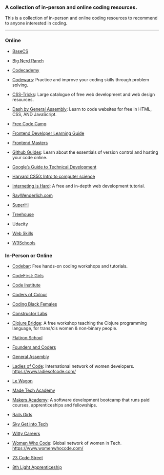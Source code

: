 ### A collection of in-person and online coding resources.

This is a collection of in-person and online coding resources to recommend to anyone interested in coding.

----

### Online

- [BaseCS](https://dev.to/t/basecs)

- [Big Nerd Ranch](https://www.bignerdranch.com/bootcamps/)

- [Codecademy](https://www.codecademy.com/)

- [Codewars](https://www.codewars.com/): Practice and improve your coding skills through problem solving.

- [CSS-Tricks](https://css-tricks.com/): Large catalogue of free web development and web design resources.

- [Dash by General Assembly](https://dash.generalassemb.ly/): Learn to code websites for free in HTML, CSS, AND JavaScript.

- [Free Code Camp](https://www.freecodecamp.org/)

- [Frontend Developer Learning Guide](https://www.notion.so/Frontend-Developer-Learning-Guide-39e189f4a49b4fcb9a6304ebf1f327a9)

- [Frontend Masters](https://frontendmasters.com/bootcamp/)

- [Github Guides](https://guides.github.com/activities/hello-world/): Learn about the essentials of version control and hosting your code online.

- [Google’s Guide to Technical Development](https://techdevguide.withgoogle.com/)

- [Harvard CS50: Intro to computer science](https://online-learning.harvard.edu/course/cs50-introduction-computer-science)

- [Interneting is Hard](https://internetingishard.com/): A free and in-depth web development tutorial.

- [RayWenderlich.com](https://www.raywenderlich.com/)

- [SuperHi](https://www.superhi.com/)

- [Treehouse](https://teamtreehouse.com/tracks)

- [Udacity](https://eu.udacity.com/)

- [Web Skills](https://andreasbm.github.io/web-skills/)

- [W3Schools](https://www.w3schools.com/)


### In-Person or Online

- [Codebar](https://codebar.io/): Free hands-on coding workshops and tutorials.

- [CodeFirst: Girls](https://www.codefirstgirls.org.uk/)

- [Code Institute](https://codeinstitute.net/)

- [Coders of Colour](http://www.codersofcolour.org/)

- [Coding Black Females](https://codingblackfemales.com/)

- [Constructor Labs](https://www.constructorlabs.com/)

- [Clojure Bridge](https://clojurebridgelondon.github.io/): A free workshop teaching the Clojure programming language, for trans/cis women & non-binary people.

- [Flatiron School](https://flatironschool.com/)

- [Founders and Coders](https://foundersandcoders.com/)

- [General Assembly](https://generalassemb.ly/)

- [Ladies of Code](https://www.meetup.com/Ladies-of-Code-UK/): International network of women developers. https://www.ladiesofcode.com/

- [Le Wagon](https://www.lewagon.com/)

- [Made Tech Academy](https://www.madetech.com/careers/academy)

- [Makers Academy](https://makers.tech/): A software development bootcamp that runs paid courses, apprenticeships and fellowships.

- [Rails Girls](http://railsgirls.com/)

- [Sky Get into Tech](http://getintotech.sky.com/)

- [Witty Careers](https://www.wittycareers.org/)

- [Women Who Code](https://www.meetup.com/Women-Who-Code-London/events/): Global network of women in Tech. https://www.womenwhocode.com/

- [23 Code Street](https://www.23codestreet.com/)

- [8th Light Apprenticeship](https://8thlight.com/apprenticeship/)
